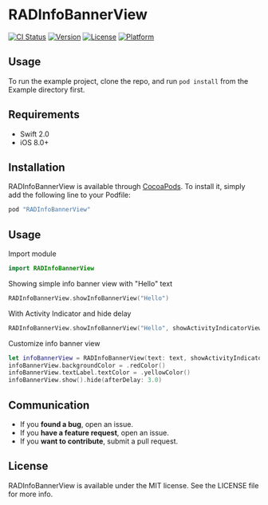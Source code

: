 # RADInfoBannerView

[![CI Status](http://img.shields.io/travis/rad182/RADInfoBannerView.svg?style=flat)](https://travis-ci.org/rad182/RADInfoBannerView)
[![Version](https://img.shields.io/cocoapods/v/RADInfoBannerView.svg?style=flat)](http://cocoapods.org/pods/RADInfoBannerView)
[![License](https://img.shields.io/cocoapods/l/RADInfoBannerView.svg?style=flat)](http://cocoapods.org/pods/RADInfoBannerView)
[![Platform](https://img.shields.io/cocoapods/p/RADInfoBannerView.svg?style=flat)](http://cocoapods.org/pods/RADInfoBannerView)

## Usage

To run the example project, clone the repo, and run `pod install` from the Example directory first.

## Requirements

+ Swift 2.0
+ iOS 8.0+

## Installation

RADInfoBannerView is available through [CocoaPods](http://cocoapods.org). To install
it, simply add the following line to your Podfile:

```ruby
pod "RADInfoBannerView"
```

## Usage

Import module
```swift
import RADInfoBannerView
```

Showing simple info banner view with "Hello" text

```swift
RADInfoBannerView.showInfoBannerView("Hello")
```

With Activity Indicator and hide delay

```swift
RADInfoBannerView.showInfoBannerView("Hello", showActivityIndicatorView: true, hideAfter: 5.0)
```

Customize info banner view

```swift
let infoBannerView = RADInfoBannerView(text: text, showActivityIndicatorView: self.activityIndicatorSwitch.on)
infoBannerView.backgroundColor = .redColor()
infoBannerView.textLabel.textColor = .yellowColor()
infoBannerView.show().hide(afterDelay: 3.0)
```

## Communication

- If you **found a bug**, open an issue.
- If you **have a feature request**, open an issue.
- If you **want to contribute**, submit a pull request.

## License

RADInfoBannerView is available under the MIT license. See the LICENSE file for more info.
